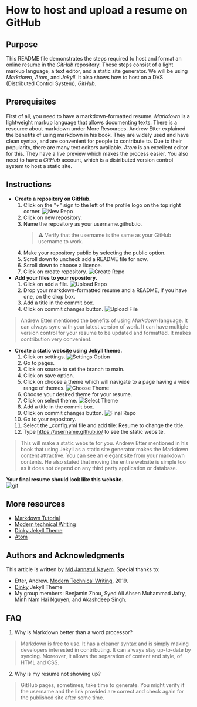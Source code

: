 How to host and upload a resume on GitHub
===

Purpose
---
This README file demonstrates the steps required to host and format an online resume in the *GitHub* repository. These steps consist of a light markup language, a text editor, and a static site generator. We will be using *Markdown*, *Atom*, and *Jekyll*. It also shows how to host on a DVS (Distributed Control System), *GitHub*.

Prerequisites
---
First of all, you need to have a markdown-formatted resume. *Markdown* is a lightweight markup language that allows documenting texts. There is a resource about markdown under More Resources. Andrew Etter explained the benefits of using markdown in his book. They are widely used and have clean syntax, and are convenient for people to contribute to. Due to their popularity, there are many text editors available. *Atom* is an excellent editor for this. They have a live preview which makes the process easier. You also need to have a *GitHub* account, which is a distributed version control system to host a static site.

Instructions
---
* **Create a repository on GitHub.**
	1. Click on the "*+*" sign to the left of the profile logo on the top right corner. ![New Repo](https://github.com/jannatul5088/jannatul5088.github.io/blob/main/images/newRepo.png)
	2. Click on new repository.
	3. Name the repository as your username.github.io.
		> :warning: Verify that the username is the same as your GitHub username to work.
	4. Make your repository public by selecting the public option.
	5. Scroll down to uncheck add a README file for now.
	6. Scroll down to choose a licence.
	7. Click on create repository. ![Create Repo](https://github.com/jannatul5088/jannatul5088.github.io/blob/main/images/createRepo.png)
* **Add your files to your repository.**
	1. Click on add a file. ![Upload Repo](https://github.com/jannatul5088/jannatul5088.github.io/blob/main/images/uploadFile.png)
	2. Drop your markdown-formatted resume and a README, if you have one, on the drop box.
	3. Add a title in the commit box.
	4. Click on commit changes button. ![Upload File](https://github.com/jannatul5088/jannatul5088.github.io/blob/main/images/dropFile.png)
> Andrew Etter mentioned the benefits of using *Markdown* language. It can always sync with your latest version of work. It can have multiple version control for your resume to be updated and formatted. It makes contribution very convenient.
* **Create a static website using Jekyll theme.**
	1. Click on settings. ![Settings Option](https://github.com/jannatul5088/jannatul5088.github.io/blob/main/images/settings.png)
	2. Go to pages.
	3. Click on source to set the branch to main.
	4. Click on save option.
	5. Click on choose a theme which will navigate to a page having a wide range of themes. ![Choose Theme](https://github.com/jannatul5088/jannatul5088.github.io/blob/main/images/chooseTheme.png)
	6. Choose your desired theme for your resume.
	7. Click on select theme. ![Select Theme](https://github.com/jannatul5088/jannatul5088.github.io/blob/main/images/selectTheme.png)
	8. Add a title in the commit box.
	9. Click on commit changes button. ![Final Repo](https://github.com/jannatul5088/jannatul5088.github.io/blob/main/images/finalRepo.png)
	10. Go to your repository.
	11. Select the _config.yml file and add tile: Resume to change the title.
	12. Type https://username.github.io/ to see the static website.
> This will make a static website for you. Andrew Etter mentioned in his book that using Jekyll as a static site generator makes the Markdown content attractive. You can see an elegant site from your markdown contents. He also stated that moving the entire website is simple too as it does not depend on any third party application or database.

**Your final resume should look like this website.**\
![gif](https://media.giphy.com/media/BKidylGsLhMkP7YKdR/giphy.gif)

More resources
---
* [Markdown Tutorial](https://www.markdownguide.org/getting-started/)
* [Modern technical Writing](https://www.amazon.ca/Modern-Technical-Writing-Introduction-Documentation-ebook/dp/B01A2QL9SS)
* [Dinky Jekyll Theme](https://pages-themes.github.io/dinky/)
* [Atom](https://flight-manual.atom.io/using-atom/sections/writing-in-atom/)

Authors and Acknowledgments
---
This article is written by [Md Jannatul Nayem](https://github.com/jannatul5088/jannatul5088.github.io).
Special thanks to:
* Etter, Andrew. [Modern Technical Writing](https://www.amazon.ca/Modern-Technical-Writing-Introduction-Documentation-ebook/dp/B01A2QL9SS), 2019.
* [Dinky](https://pages-themes.github.io/dinky/) Jekyll Theme
* My group members: Benjamin Zhou, Syed Ali Ahsen Muhammad Jafry, Minh Nam Hai Nguyen, and Akashdeep Singh.

FAQ
---
1. Why is Markdown better than a word processor?
> Markdown is free to use. It has a cleaner syntax and is simply making developers interested in contributing. It can always stay up-to-date by syncing. Moreover, it allows the separation of content and style, of HTML and CSS.
2. Why is my resume not showing up?
> GitHub pages, sometimes, take time to generate. You might verify if the username and the link provided are correct and check again for the published site after some time. 
